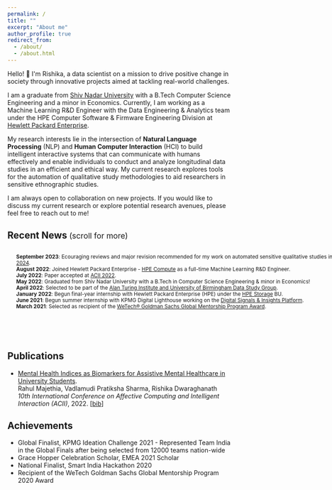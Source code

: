 ```yaml
---
permalink: /
title: ""
excerpt: "About me"
author_profile: true
redirect_from: 
  - /about/
  - /about.html
---
```


Hello! 👋 I'm Rishika, a data scientist on a mission to drive positive change in society through innovative projects aimed at tackling real-world challenges.

I am a graduate from [Shiv Nadar University](https://snu.edu.in/programs/btech-in-computer-science-engineering/) with a B.Tech Computer Science Engineering and a minor in Economics. Currently, I am working as a Machine Learning R&D Engineer with the Data Engineering & Analytics team under the HPE Computer Software & Firmware Engineering Division at [Hewlett Packard Enterprise](https://www.hpe.com/in/en/compute.html?jumpid=ps_n1q8y6im2_aid-520074550&ef_id=Cj0KCQjw4vKpBhCZARIsAOKHoWR-Aj5JEfEv-b70lxhEsGR4qCwlWc85-gBV2Dz246g4q2WppgJ-nvoaAntxEALw_wcB:G:s&s_kwcid=AL!13472!3!657075069960!e!!g!!hpe%20compute!19913506792!148246418066&).

My research interests lie in the intersection of **Natural Language Processing** (NLP) and **Human Computer Interaction** (HCI) to build intelligent interactive systems that can communicate with humans effectively and enable individuals to conduct and analyze longitudinal data studies in an efficient and ethical way. My current research explores tools for the automation of qualitative study methodologies to aid researchers in sensitive ethnographic studies.

I am always open to collaboration on new projects. If you would like to discuss my current research or explore potential research avenues, please feel free to reach out to me!


## Recent News <span style="font-size: smaller; font-weight: normal;">(scroll for more)</span>
<div style="width: 800px; height: 200px; overflow: auto; font-size: smaller; ">
<ul>
    <strong>September 2023</strong>: Ecouraging reviews and major revision recommended for my work on automated sensitive qualitative studies in <a href="https://cscw.acm.org/2024/">CSCW 2024</a>.<br>
    <strong>August 2022</strong>: Joined Hewlett Packard Enterprise - <a href="https://www.hpe.com/in/en/compute.html?jumpid=ps_n1q8y6im2_aid-520074550&ef_id=Cj0KCQjw4vKpBhCZARIsAOKHoWQXHniVf189y4-N_ZR73lKUn9KmNZlZ_rhm0PZGZCKwBR68fUj6vckaAotDEALw_wcB:G:s&s_kwcid=AL!13472!3!657075069960!e!!g!!hpe%20compute!19913506792!148246418066&">HPE Compute</a> as a full-time Machine Learning R&D Engineer. <br>
    <strong>July 2022</strong>: Paper accepted at <a href="https://acii-conf.net/2022/">ACII 2022</a>.<br>
    <strong>May 2022</strong>: Graduated from Shiv Nadar University with a B.Tech in Computer Science Engineering & minor in Economics!<br>
    <strong>April 2022</strong>: Selected to be part of the <a href="https://www.birmingham.ac.uk/research/data-science/turing/dsg-participate.aspx">Alan Turing Institute and University of Birmingham Data Study Group</a>.<br>
    <strong>January 2022</strong>: Begun final-year internship with Hewlett Packard Enterprise (HPE) under the <a href="https://www.hpe.com/in/en/storage.html?jumpid=ps_wjhuvxh1w_aid-520074550&ef_id=Cj0KCQjw4vKpBhCZARIsAOKHoWRBGArA0MM0DnHr_p7WdwrgxtXIChcxMamt8NAC4SQLb57SuwA8MWcaAvL1EALw_wcB:G:s&s_kwcid=AL!13472!3!653027996876!e!!g!!hpe%20storage!19913506792!147852216699&">HPE Storage</a> BU.<br>
    <strong>June 2021</strong>: Begun summer internship with KPMG Digital Lighthouse working on the <a href="https://dsip.kpmg.com/">Digital Signals & Insights Platform</a>.<br>
    <strong>March 2021</strong>: Selected as recipient of the <a href="https://www.iie.org/programs/wetech/stem-scholarships-for-women/goldman-sachs-scholarship/">WeTech® Goldman Sachs Global Mentorship Program Award</a>.
  </ul>
</div>

## Publications

<ul>
<li><a href="https://ieeexplore.ieee.org/abstract/document/9953847">Mental Health Indices as Biomarkers for Assistive Mental Healthcare in University Students</a>.<br>Rahul Majethia, Vadlamudi Pratiksha Sharma, Rishika Dwaraghanath <i>10th International Conference on Affective Computing and Intelligent Interaction (ACII)</i>, 2022. [<a href="javascript:copy(div0, bib0)">bib</a>]<br>
<div id="div0"></div><div id="bib0" style="display:none">
<div class="bib">
<pre>
        @inproceedings{majethia2022mental,
                title={Mental Health Indices as Biomarkers for Assistive Mental Healthcare in University Students},
                author={Majethia, Rahul and Sharma, Vadlamudi Pratiksha and Dwaraghanath, Rishika},
                booktitle={2022 10th International Conference on Affective Computing and Intelligent Interaction (ACII)},
                pages={1--8},
                year={2022},
                organization={IEEE}
              }
</pre>
</div>
</div> </li>
</ul>

## Achievements
- Global Finalist, KPMG Ideation Challenge 2021 - Represented Team India in the Global Finals after being selected from 12000 teams nation-wide
- Grace Hopper Celebration Scholar, EMEA 2021 Scholar
- National Finalist, Smart India Hackathon 2020
- Recipient of the WeTech Goldman Sachs Global Mentorship Program 2020 Award


